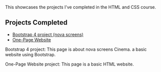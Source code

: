  This showcases the projects I've completed in the HTML and CSS course.

## Projects Completed

- [Bootstrap 4 project (nova screens)](https://github.com/khalilo91/MH-HTML-and-CSS/tree/main/bootstrap4_project)
- [One-Page Website](https://github.com/khalilo91/MH-HTML-and-CSS/tree/main/one-page-website)



Bootstrap 4 project:
This page is about nova screens Cinema. a basic website using Bootstrap.

One-Page Website project:
This page is a basic HTML website.
